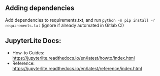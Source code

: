 ## Adding dependencies

Add dependencies to requirements.txt, and run `python -m pip install -r requirements.txt` (ignore if already automated in Gitlab CI)

## JupyterLite Docs:
- How-to Guides: https://jupyterlite.readthedocs.io/en/latest/howto/index.html
- Reference: https://jupyterlite.readthedocs.io/en/latest/reference/index.html
